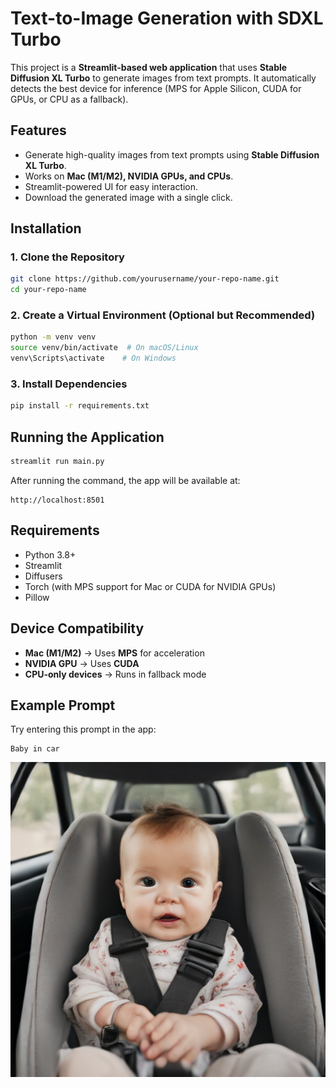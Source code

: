 # Text-to-Image Generation with SDXL Turbo

This project is a **Streamlit-based web application** that uses **Stable Diffusion XL Turbo** to generate images from text prompts. It automatically detects the best device for inference (MPS for Apple Silicon, CUDA for GPUs, or CPU as a fallback).

## Features
- Generate high-quality images from text prompts using **Stable Diffusion XL Turbo**.
- Works on **Mac (M1/M2), NVIDIA GPUs, and CPUs**.
- Streamlit-powered UI for easy interaction.
- Download the generated image with a single click.

## Installation
### 1. Clone the Repository
```sh
git clone https://github.com/yourusername/your-repo-name.git
cd your-repo-name
```

### 2. Create a Virtual Environment (Optional but Recommended)
```sh
python -m venv venv
source venv/bin/activate  # On macOS/Linux
venv\Scripts\activate    # On Windows
```

### 3. Install Dependencies
```sh
pip install -r requirements.txt
```

## Running the Application
```sh
streamlit run main.py
```
After running the command, the app will be available at:
```
http://localhost:8501
```

## Requirements
- Python 3.8+
- Streamlit
- Diffusers
- Torch (with MPS support for Mac or CUDA for NVIDIA GPUs)
- Pillow

## Device Compatibility
- **Mac (M1/M2)** → Uses **MPS** for acceleration
- **NVIDIA GPU** → Uses **CUDA**
- **CPU-only devices** → Runs in fallback mode


## Example Prompt
Try entering this prompt in the app:
```
Baby in car
```
![Generated Image](generated_image.png)


